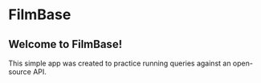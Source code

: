# FilmBase

## Welcome to FilmBase!

This simple app was created to practice running queries against an open-source API. 

